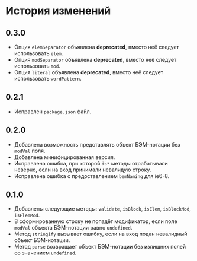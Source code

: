 История изменений
=================

0.3.0
-----

 * Опция `elemSeparator` объявлена **deprecated**, вместо неё следует использовать `elem`.
 * Опция `modSeparator` объявлена **deprecated**, вместо неё следует использовать `mod`.
 * Опция `literal` объявлена **deprecated**, вместо неё следует использовать `wordPattern`.

0.2.1
-----

 * Исправлен `package.json` файл.

0.2.0
-----

 * Добавлена возможность представлять объект БЭМ-нотации без `modVal` поля.
 * Добавлена минифицированная версия.
 * Исправлена ошибка, при которой `is*` методы отрабатывали неверно, если на вход принимали невалидую строку.
 * Исправлена ошибка с предоставлением `bemNaming` для ie6-8.

0.1.0
-----

 * Добавлены следующие методы: `validate`, `isBlock`, `isElem`, `isBlockMod`, `isElemMod`.
 * В сформированную строку не попадёт модификатор, если поле `modVal` объекта БЭМ-нотации равно `undefined`.
 * Метод `stringify` вызывает ошибку, если на вход подан невалидный объект БЭМ-нотации.
 * Метод `parse` возвращает объект БЭМ-нотации без излишних полей со значением `undefined`.
